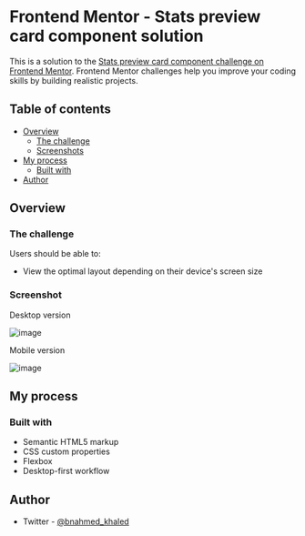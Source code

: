 # Frontend Mentor - Stats preview card component solution

This is a solution to the [Stats preview card component challenge on Frontend Mentor](https://www.frontendmentor.io/challenges/stats-preview-card-component-8JqbgoU62). Frontend Mentor challenges help you improve your coding skills by building realistic projects.

## Table of contents

- [Overview](#overview)
  - [The challenge](#the-challenge)
  - [Screenshots](#screenshots)
- [My process](#my-process)
  - [Built with](#built-with)
- [Author](#author)

## Overview

### The challenge

Users should be able to:

- View the optimal layout depending on their device's screen size

### Screenshot

Desktop version

![image](https://user-images.githubusercontent.com/98355491/174897663-d10011e0-d8c8-4579-bb35-2b0217a7ee72.png)

Mobile version

![image](https://user-images.githubusercontent.com/98355491/174897844-549f1d8f-9cc4-401e-b561-4853bdd79468.png)

## My process

### Built with

- Semantic HTML5 markup
- CSS custom properties
- Flexbox
- Desktop-first workflow


## Author
- Twitter - [@bnahmed_khaled](https://twitter.com/bnahmed_khaled)

